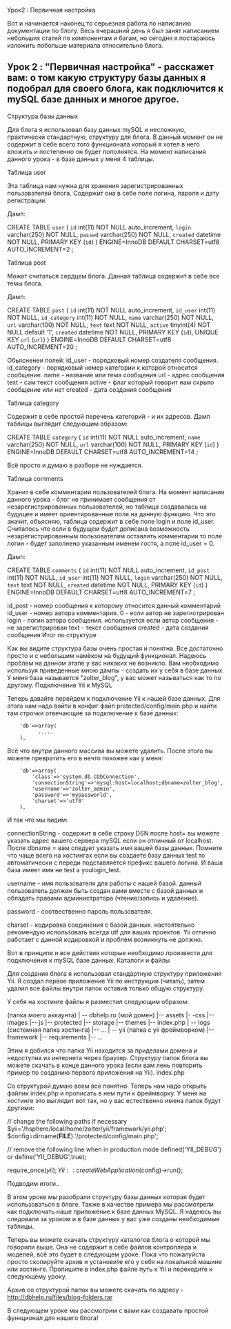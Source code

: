 Урок2 : Первичная настройка

Вот и начинается наконец то серьезная работа по написанию документации по блогу. Весь вчерашний день я был занят написанием небольших статей по компонентам и багам, но сегодня я постараюсь изложить побольше материала относительно блога.

Урок 2 : "Первичная настройка" - расскажет вам: о том какую структуру базы данных я подобрал для своего блога, как подключится к mySQL базе данных и многое другое.
---
Структура базы данных

Для блога я использовал базу данных mySQL и несложную, практически стандартную, структуру для блога. В данный момент он не содержит в себе всего того функционала который я хотел в него вложить и постепенно он будет пополнятся. На момент написания данного урока - в базе данных у меня 4 таблицы.

Таблица user

Эта таблица нам нужна для хранения зарегистрированных пользователей блога. Содержит она в себе поле логина, пароля и дату регистрации.

Дамп:

CREATE TABLE `user` (
  `id` int(11) NOT NULL auto_increment,
  `login` varchar(250) NOT NULL,
  `passwd` varchar(250) NOT NULL,
  `created` datetime NOT NULL,
  PRIMARY KEY  (`id`)
) ENGINE=InnoDB  DEFAULT CHARSET=utf8 AUTO_INCREMENT=2 ;

Таблица post

Может считаться сердцем блога. Данная таблица содержит в себе все темы блога.

Дамп:

CREATE TABLE `post` (
  `id` int(11) NOT NULL auto_increment,
  `id_user` int(11) NOT NULL,
  `id_category` int(11) NOT NULL,
  `name` varchar(250) NOT NULL,
  `url` varchar(100) NOT NULL,
  `text` text NOT NULL,
  `active` tinyint(4) NOT NULL default '1',
  `created` datetime NOT NULL,
  PRIMARY KEY  (`id`),
  UNIQUE KEY `url` (`url`)
) ENGINE=InnoDB  DEFAULT CHARSET=utf8 AUTO_INCREMENT=20 ;

Обьясненеи полей:
id_user - порядковый номер создателя сообщения.
id_category - порядковый номер категории к которой относится сообщение.
name - название или тема сообщения
url - адрес сообщения
text - сам текст сообщения
active - флаг который говорит нам скрыто сообщение или нет
created - дата создания сообщения

Таблица category

Содержит в себе простой перечень категорий - и их адресов. Дамп таблицы выглядит следующим образом:

CREATE TABLE `category` (
  `id` int(11) NOT NULL auto_increment,
  `name` varchar(250) NOT NULL,
  `url` varchar(100) NOT NULL,
  PRIMARY KEY  (`id`)
) ENGINE=InnoDB  DEFAULT CHARSET=utf8 AUTO_INCREMENT=14 ;

Всё просто и думаю в разборе не нуждается.

Таблица comments

Хранит в себе комментарии пользователей блога. На момент написания данного урока - блог не принимает сообщения от незарегистрированных пользователей, но таблица создавалась на будущее и имеет ориентированные поля на данную функцию. Что это значит, объясняю, таблица содержит в себе поле login и поле id_user. Считалось что если в будущем будет дописана возможность незарегистрированным пользователям оставлять комментарии то поле логин - будет заполнено указанным именем гостя, а поле id_user = 0.

Дамп:

CREATE TABLE `comments` (
  `id` int(11) NOT NULL auto_increment,
  `id_post` int(11) NOT NULL,
  `id_user` int(11) NOT NULL,
  `login` varchar(250) NOT NULL,
  `text` text NOT NULL,
  `created` datetime NOT NULL,
  PRIMARY KEY  (`id`)
) ENGINE=InnoDB  DEFAULT CHARSET=utf8 AUTO_INCREMENT=7 ;

id_post - номер сообщения к которому относится данный комментарий
id_user - номер автора комментария. 0 - если автор не зарегистрирован
login - логин автора сообщения. используется если автор сообщения - не зарегистрирован
text - текст сообщения
created - дата создания сообщения
Итог по структуре

Как вы видите структура базы очень простая и понятна. Все достаточно просто и с небольшим намёком на будущий функционал. Надеюсь проблем на данном этапе у вас никаких не возникло. Вам необходимо используя приведенные мною дампы - создать их у себя в базе данных. У меня база называется "zolter_blog", у вас может называться как то по другому.
Подключение Yii к MySQL

Теперь давайте перейдем к подключение Yii к нашей базе данных. Для этого нам надо войти в конфиг файл protected/config/main.php и найти там строчки отвечающие за подключение к базе данных:

        'db'=>array(
              .....
        ),

Всё что внутри данного массива вы можете удалить. После этого вы можете превратить его в нечто похожее как у меня:

        'db'=>array(
            'class'=>'system.db.CDbConnection',
            'connectionString'=>'mysql:host=localhost;dbname=zolter_blog',
            'username'=>'zolter_admin',
            'password'=>'mypassworld',
            'charset'=>'utf8'
        ),

И так что мы видим:

connectionString - содержит в себе строку DSN после host= вы можете указать адрес вашего сервера mySQL если он отличный от localhost. После dbname = вам следует указать имя вашей базы данных. Помните что чаще всего на хостингах если вы создаете базу данных test то автоматически с переди подставляется префикс вашего логина. И ваша база имеет имя не test а youlogin_test.

username - имя пользователя для работы с нашей базой. данный пользователь должен быть создан вами вместе с базой данных и обладать правами администратора (чтение/запись и удаление).

password - соотвественно пароль пользователя.

charset - кодировка соединения с базой данных. настоятельно рекомендую использовать всегда utf для ваших проектов. Yii отлично работает с данной кодировкой и проблем возникнуть не должно.

Вот в принципе и все действия которые необходимо произвести для подключения к mySQL базе данных.
Каталоги и файлы

Для создания блога я использовал стандартную структуру приложения Yii. Я создал первое приложение Yii по инструкции (читать), затем удалил все файлы внутри папок оставив только общую структуру.

У себя на хостинге файлы я разместил следующим образом:

(папка моего аккаунта)
      | -- dbhelp.ru (мой домен)
            |-- assets
            |- -css
            |-- images
            |-- js
            |-- protected
            |-- storage
            |-- themes
            |-- index.php
      | -- logs (системная папка хостинга)
            |-- ...
      | -- yii (папка с yii фреймворком)
            |-- framework
            |-- requirements
            |-- ...

Этим я добился что папка Yii находится за приделами домена и недоступна из интернета через браузер. Структуру папок блога вы можете скачать в конце данного урока (если вам лень повторить пример по созданию первого приложения на Yii).
index.php

Со структурой думаю всем все понятно. Теперь нам надо открыть файлик index.php и прописать в нем пути к фреймворку. У меня на хостинге это выглядит вот так, но у вас естественно имена папок будут другими:


// change the following paths if necessary
$yii='/hsphere/local/home/zolter/yii/framework/yii.php';
$config=dirname(__FILE__).'/protected/config/main.php';

// remove the following line when in production mode
defined('YII_DEBUG') or define('YII_DEBUG',true);

require_once($yii);
Yii::createWebApplication($config)->run();

Подводим итоги..

В этом уроке мы разобрали структуру базы данных которая будет использоваться в блоге. Также в качестве примера мы рассмотрели как подключать наше приложение к базе данных MySQL. Я надеюсь вы следовали за уроком и в базе данных у вас уже созданы необходимые таблицы.

Теперь вы можете скачать структуру каталогов блога о которой мы говорили выше. Она не содержит в себе файлов контроллера и моделей, всё это будет в следующем уроке. Пока что пожалуйста просто скопируйте архив и установите его у себя на локальной машине или хостинге. Пропишите в index.php файле путь к Yii и переходите к следующему уроку.

Архив со структурой папок вы можете скачать по адресу - http://dbhelp.ru/files/blog-folders.rar

В следующем уроке мы рассмотрим с вами как создавать простой функционал для нашего блога! 
